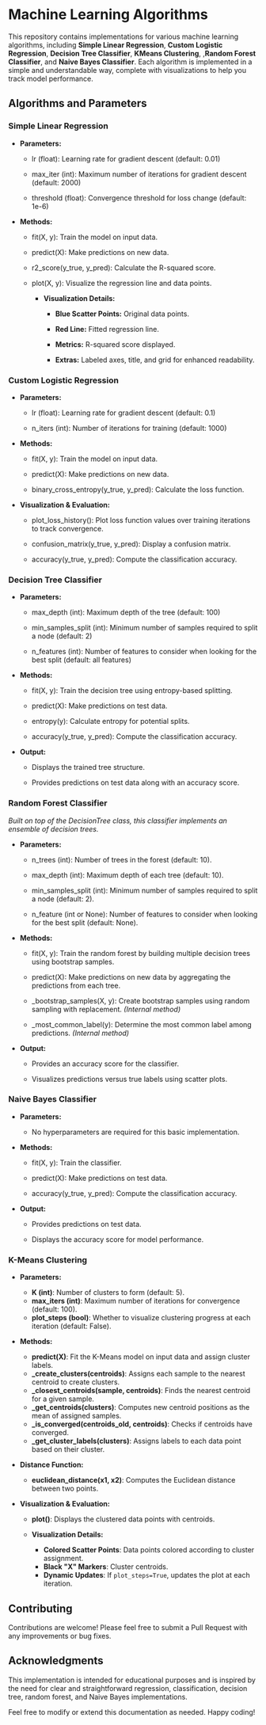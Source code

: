 Machine Learning Algorithms
===========================

This repository contains implementations for various machine learning algorithms, including **Simple Linear Regression**, **Custom Logistic Regression**, **Decision Tree Classifier**, 
**KMeans Clustering**, ,**Random Forest Classifier**, and **Naive Bayes Classifier**. Each algorithm is implemented in a simple and understandable way, complete with visualizations to help you track model performance.

Algorithms and Parameters
-------------------------

### Simple Linear Regression

*   **Parameters:**
    
    *   lr (float): Learning rate for gradient descent (default: 0.01)
        
    *   max\_iter (int): Maximum number of iterations for gradient descent (default: 2000)
        
    *   threshold (float): Convergence threshold for loss change (default: 1e-6)
        
*   **Methods:**
    
    *   fit(X, y): Train the model on input data.
        
    *   predict(X): Make predictions on new data.
        
    *   r2\_score(y\_true, y\_pred): Calculate the R-squared score.
        
    *   plot(X, y): Visualize the regression line and data points.
        
        *   **Visualization Details:**
            
            *   **Blue Scatter Points:** Original data points.
                
            *   **Red Line:** Fitted regression line.
                
            *   **Metrics:** R-squared score displayed.
                
            *   **Extras:** Labeled axes, title, and grid for enhanced readability.
                

### Custom Logistic Regression

*   **Parameters:**
    
    *   lr (float): Learning rate for gradient descent (default: 0.1)
        
    *   n\_iters (int): Number of iterations for training (default: 1000)
        
*   **Methods:**
    
    *   fit(X, y): Train the model on input data.
        
    *   predict(X): Make predictions on new data.
        
    *   binary\_cross\_entropy(y\_true, y\_pred): Calculate the loss function.
        
*   **Visualization & Evaluation:**
    
    *   plot\_loss\_history(): Plot loss function values over training iterations to track convergence.
        
    *   confusion\_matrix(y\_true, y\_pred): Display a confusion matrix.
        
    *   accuracy(y\_true, y\_pred): Compute the classification accuracy.
        

### Decision Tree Classifier

*   **Parameters:**
    
    *   max\_depth (int): Maximum depth of the tree (default: 100)
        
    *   min\_samples\_split (int): Minimum number of samples required to split a node (default: 2)
        
    *   n\_features (int): Number of features to consider when looking for the best split (default: all features)
        
*   **Methods:**
    
    *   fit(X, y): Train the decision tree using entropy-based splitting.
        
    *   predict(X): Make predictions on test data.
        
    *   entropy(y): Calculate entropy for potential splits.
        
    *   accuracy(y\_true, y\_pred): Compute the classification accuracy.
        
*   **Output:**
    
    *   Displays the trained tree structure.
        
    *   Provides predictions on test data along with an accuracy score.
        

### Random Forest Classifier

_Built on top of the DecisionTree class, this classifier implements an ensemble of decision trees._

*   **Parameters:**
    
    *   n\_trees (int): Number of trees in the forest (default: 10).
        
    *   max\_depth (int): Maximum depth of each tree (default: 10).
        
    *   min\_samples\_split (int): Minimum number of samples required to split a node (default: 2).
        
    *   n\_feature (int or None): Number of features to consider when looking for the best split (default: None).
        
*   **Methods:**
    
    *   fit(X, y): Train the random forest by building multiple decision trees using bootstrap samples.
        
    *   predict(X): Make predictions on new data by aggregating the predictions from each tree.
        
    *   \_bootstrap\_samples(X, y): Create bootstrap samples using random sampling with replacement. _(Internal method)_
        
    *   \_most\_common\_label(y): Determine the most common label among predictions. _(Internal method)_
        
*   **Output:**
    
    *   Provides an accuracy score for the classifier.
        
    *   Visualizes predictions versus true labels using scatter plots.
        

### Naive Bayes Classifier

*   **Parameters:**
    
    *   No hyperparameters are required for this basic implementation.
        
*   **Methods:**
    
    *   fit(X, y): Train the classifier.
        
    *   predict(X): Make predictions on test data.
        
    *   accuracy(y\_true, y\_pred): Compute the classification accuracy.
        
*   **Output:**
    
    *   Provides predictions on test data.
        
    *   Displays the accuracy score for model performance.
        
### K-Means Clustering

*   **Parameters:**
    
    *   **K (int)**: Number of clusters to form (default: 5).
    *   **max_iters (int)**: Maximum number of iterations for convergence (default: 100).
    *   **plot_steps (bool)**: Whether to visualize clustering progress at each iteration (default: False).
        
*   **Methods:**
    
    *   **predict(X)**: Fit the K-Means model on input data and assign cluster labels.
    *   **_create_clusters(centroids)**: Assigns each sample to the nearest centroid to create clusters.
    *   **_closest_centroids(sample, centroids)**: Finds the nearest centroid for a given sample.
    *   **_get_centroids(clusters)**: Computes new centroid positions as the mean of assigned samples.
    *   **_is_converged(centroids_old, centroids)**: Checks if centroids have converged.
    *   **_get_cluster_labels(clusters)**: Assigns labels to each data point based on their cluster.
        
*   **Distance Function:**
    
    *   **euclidean_distance(x1, x2)**: Computes the Euclidean distance between two points.
        
*   **Visualization & Evaluation:**
    
    *   **plot()**: Displays the clustered data points with centroids.
        
    *   **Visualization Details:**
        
        *   **Colored Scatter Points**: Data points colored according to cluster assignment.
        *   **Black "X" Markers**: Cluster centroids.
        *   **Dynamic Updates**: If `plot_steps=True`, updates the plot at each iteration.

Contributing
------------

Contributions are welcome! Please feel free to submit a Pull Request with any improvements or bug fixes.

Acknowledgments
---------------

This implementation is intended for educational purposes and is inspired by the need for clear and straightforward regression, classification, decision tree, random forest, and Naive Bayes implementations.

Feel free to modify or extend this documentation as needed. Happy coding!